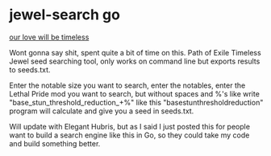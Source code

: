 # jewel-search go
[our love will be timeless](https://www.youtube.com/watch?v=HxXsnFTVR6M)

Wont gonna say shit, spent quite a bit of time on this. Path of Exile Timeless Jewel seed searching tool, only works on command line but exports results to seeds.txt.

Enter the notable size you want to search, enter the notables, enter the Lethal Pride mod you want to search, but without spaces and %'s like write "base_stun_threshold_reduction_+%" like this "basestunthresholdreduction" program will calculate and give you a seed in seeds.txt.


Will update with Elegant Hubris, but as I said I just posted this for people want to build a search engine like this in Go, so they could take my code and build something better.


